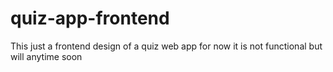# quiz-app-frontend
This just a frontend design of a quiz web app for now it is not functional but will anytime soon
